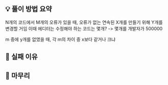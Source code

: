## 💡 풀이 방법 요약
N개의 코드에서 M개의 오류가 있을 때, 
오류가 없는 연속된 X개를 만들기 위해 Y개를 변경할 거임
이때 에디터는 수정해야 하는 코드는 몇개? -> 몇개를 개발자가
500000


m 중에 y개를 없앴을 때, 각 m의 차이 중 x보다 같거나 크냐

## 👀 실패 이유

## 🙂 마무리

